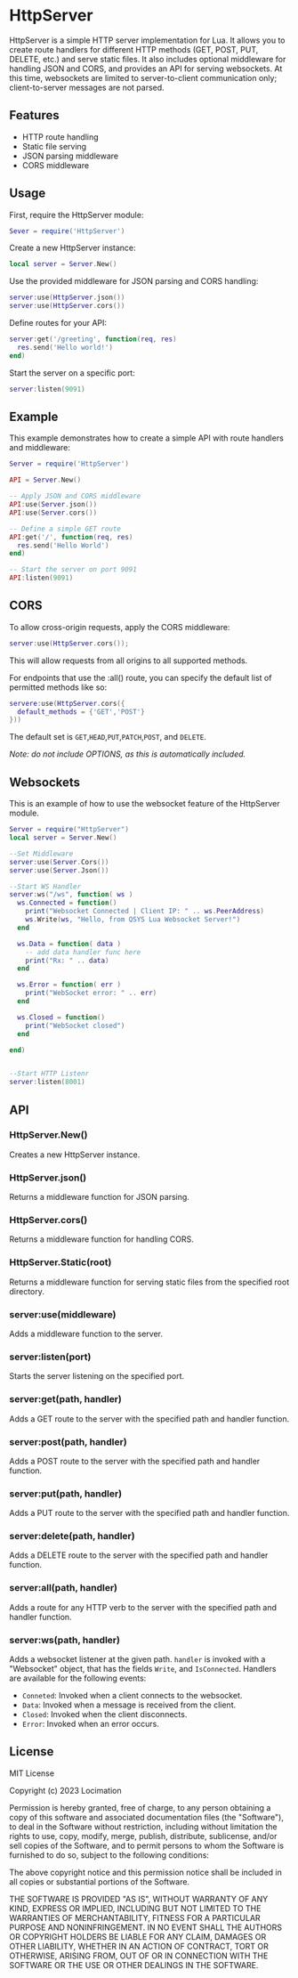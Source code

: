 # HttpServer

HttpServer is a simple HTTP server implementation for Lua. It allows you to create route handlers for different HTTP methods (GET, POST, PUT, DELETE, etc.) and serve static files. It also includes optional middleware for handling JSON and CORS, and provides an API for serving websockets. At this time, websockets are limited to server-to-client communication only; client-to-server messages are not parsed.

## Features

- HTTP route handling
- Static file serving
- JSON parsing middleware
- CORS middleware

## Usage

First, require the HttpServer module:

```lua
Sever = require('HttpServer')
```

Create a new HttpServer instance:

```lua
local server = Server.New()
```

Use the provided middleware for JSON parsing and CORS handling:

```lua
server:use(HttpServer.json())
server:use(HttpServer.cors())
```

Define routes for your API:

```lua
server:get('/greeting', function(req, res)
  res.send('Hello world!')
end)
```

Start the server on a specific port:

```lua
server:listen(9091)
```

## Example

This example demonstrates how to create a simple API with route handlers and middleware:

```lua
Server = require('HttpServer')

API = Server.New()

-- Apply JSON and CORS middleware
API:use(Server.json())
API:use(Server.cors())

-- Define a simple GET route
API:get('/', function(req, res)
  res.send('Hello World')
end)

-- Start the server on port 9091
API:listen(9091)
```

## CORS

To allow cross-origin requests, apply the CORS middleware:

```lua
server:use(HttpServer.cors());
```

This will allow requests from all origins to all supported methods.

For endpoints that use the :all() route, you can specify the default list of permitted methods like so:

```lua
servere:use(HttpServer.cors({
  default_methods = {'GET','POST'}
}))
```

The default set is `GET`,`HEAD`,`PUT`,`PATCH`,`POST`, and `DELETE`.

*Note: do not include OPTIONS, as this is automatically included.*

## Websockets
This is an example of how to use the websocket feature of the HttpServer module.

```lua
Server = require("HttpServer")
local server = Server.New()

--Set Middleware
server:use(Server.Cors())
server:use(Server.Json())

--Start WS Handler
server:ws("/ws", function( ws )
  ws.Connected = function()
    print("Websocket Connected | Client IP: " .. ws.PeerAddress)
    ws.Write(ws, "Hello, from QSYS Lua Websocket Server!")
  end

  ws.Data = function( data )
    -- add data handler func here
    print("Rx: " .. data)
  end

  ws.Error = function( err )
    print("WebSocket error: " .. err)
  end

  ws.Closed = function()
    print("WebSocket closed")
  end

end)


--Start HTTP Listenr
server:listen(8001)
```

## API

### HttpServer.New()

Creates a new HttpServer instance.

### HttpServer.json()

Returns a middleware function for JSON parsing.

### HttpServer.cors()

Returns a middleware function for handling CORS.

### HttpServer.Static(root)

Returns a middleware function for serving static files from the specified root directory.

### server:use(middleware)

Adds a middleware function to the server.

### server:listen(port)

Starts the server listening on the specified port.

### server:get(path, handler)

Adds a GET route to the server with the specified path and handler function.

### server:post(path, handler)

Adds a POST route to the server with the specified path and handler function.

### server:put(path, handler)

Adds a PUT route to the server with the specified path and handler function.

### server:delete(path, handler)

Adds a DELETE route to the server with the specified path and handler function.

### server:all(path, handler)

Adds a route for any HTTP verb to the server with the specified path and handler function.

### server:ws(path, handler)
Adds a websocket listener at the given path. `handler` is invoked with a "Websocket" object, that has the fields `Write`, and `IsConnected`. Handlers are available for the following events:
- `Conneted`: Invoked when a client connects to the websocket.
- `Data`: Invoked when a message is received from the client.
- `Closed`: Invoked when the client disconnects.
- `Error`: Invoked when an error occurs.

## License

MIT License

Copyright (c) 2023 Locimation

Permission is hereby granted, free of charge, to any person obtaining a copy
of this software and associated documentation files (the "Software"), to deal
in the Software without restriction, including without limitation the rights
to use, copy, modify, merge, publish, distribute, sublicense, and/or sell
copies of the Software, and to permit persons to whom the Software is
furnished to do so, subject to the following conditions:

The above copyright notice and this permission notice shall be included in all
copies or substantial portions of the Software.

THE SOFTWARE IS PROVIDED "AS IS", WITHOUT WARRANTY OF ANY KIND, EXPRESS OR
IMPLIED, INCLUDING BUT NOT LIMITED TO THE WARRANTIES OF MERCHANTABILITY,
FITNESS FOR A PARTICULAR PURPOSE AND NONINFRINGEMENT. IN NO EVENT SHALL THE
AUTHORS OR COPYRIGHT HOLDERS BE LIABLE FOR ANY CLAIM, DAMAGES OR OTHER
LIABILITY, WHETHER IN AN ACTION OF CONTRACT, TORT OR OTHERWISE, ARISING FROM,
OUT OF OR IN CONNECTION WITH THE SOFTWARE OR THE USE OR OTHER DEALINGS IN THE
SOFTWARE.
